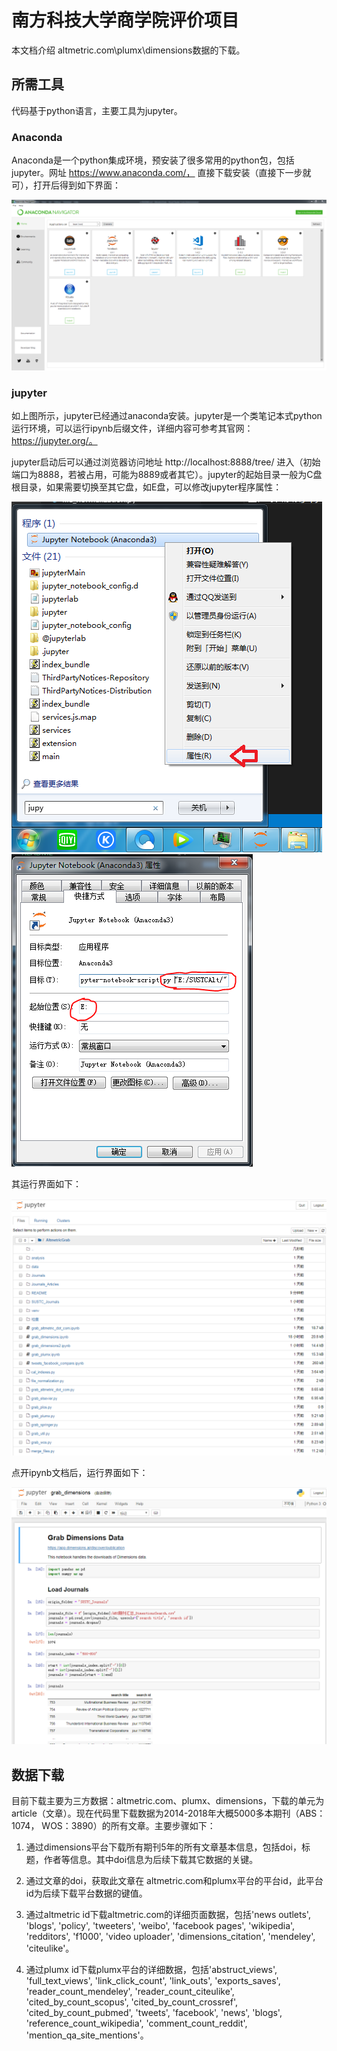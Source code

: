 # 南方科技大学商学院评价项目

本文档介绍 altmetric.com\plumx\dimensions数据的下载。

## 所需工具

代码基于python语言，主要工具为jupyter。

### Anaconda

Anaconda是一个python集成环境，预安装了很多常用的python包，包括jupyter。网址 https://www.anaconda.com/， 直接下载安装（直接下一步就可），打开后得到如下界面：

![anacondaMain](README/anacondaMain.png)

### jupyter

如上图所示，jupyter已经通过anaconda安装。jupyter是一个类笔记本式python运行环境，可以运行ipynb后缀文件，详细内容可参考其官网：https://jupyter.org/。

jupyter启动后可以通过浏览器访问地址 http://localhost:8888/tree/ 进入（初始端口为8888，若被占用，可能为8889或者其它）。jupyter的起始目录一般为C盘根目录，如果需要切换至其它盘，如E盘，可以修改jupyter程序属性：

![jupyterChange1](README/jupyterChange.png) 
![jupyterChange2](README/jupyterChange2.png)

其运行界面如下：

![jupyterMain](README/jupyterMain.png)

点开ipynb文档后，运行界面如下：

![jupyterOpen](README/jupyterOpen.png)

## 数据下载

目前下载主要为三方数据：altmetric.com、plumx、dimensions，下载的单元为article（文章）。现在代码里下载数据为2014-2018年大概5000多本期刊（ABS：1074， WOS：3890）的所有文章。主要步骤如下：

1. 通过dimensions平台下载所有期刊5年的所有文章基本信息，包括doi，标题，作者等信息。其中doi信息为后续下载其它数据的关键。

2. 通过文章的doi，获取此文章在 altmetric.com和plumx平台的平台id，此平台id为后续下载平台数据的键值。

3. 通过altmetric id下载altmetric.com的详细页面数据，包括'news outlets', 'blogs', 'policy', 'tweeters', 'weibo', 'facebook pages', 'wikipedia', 'redditors', 'f1000', 'video uploader', 'dimensions_citation', 'mendeley', 'citeulike'。

4. 通过plumx id下载plumx平台的详细数据，包括'abstruct_views', 'full_text_views', 'link_click_count', 'link_outs', 'exports_saves', 'reader_count_mendeley', 'reader_count_citeulike', 'cited_by_count_scopus', 'cited_by_count_crossref', 'cited_by_count_pubmed', 'tweets', 'facebook', 'news', 'blogs', 'reference_count_wikipedia', 'comment_count_reddit', 'mention_qa_site_mentions'。
